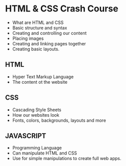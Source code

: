 # HTML & CSS Crash Course

- What are HTML and CSS
 - Basic structure and syntax
- Creating and controlling our content
- Placing images
- Creating and linking pages together
- Creating basic layouts.

## HTML
- Hyper Text Markup Language
- The content ot the website



## CSS
- Cascading Style Sheets
- How our websites look
 - Fonts, colors, backgrounds, layouts and more


## JAVASCRIPT
- Programming Language
- Can manipulate HTML and CSS
- Use for simple manipulations to create full web apps.
